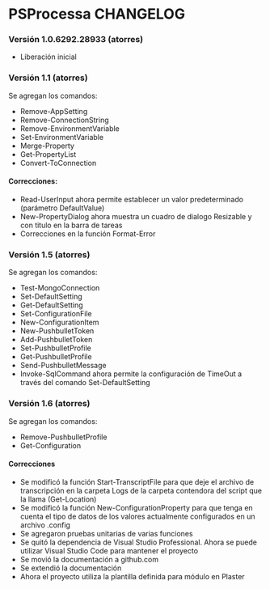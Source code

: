 # PSProcessa CHANGELOG

### Versión 1.0.6292.28933 (atorres)
* Liberación inicial


### Versión 1.1 (atorres)
Se agregan los comandos:
- Remove-AppSetting
- Remove-ConnectionString
- Remove-EnvironmentVariable
- Set-EnvironmentVariable
- Merge-Property
- Get-PropertyList
- Convert-ToConnection
#### Correcciones:
- Read-UserInput ahora permite establecer un valor predeterminado (parámetro DefaultValue)
- New-PropertyDialog ahora muestra un cuadro de dialogo Resizable y con titulo en la barra de tareas
- Correcciones en la función Format-Error

### Versión 1.5 (atorres)
Se agregan los comandos:
- Test-MongoConnection
- Set-DefaultSetting
- Get-DefaultSetting
- Set-ConfigurationFile
- New-ConfigurationItem
- New-PushbulletToken
- Add-PushbulletToken
- Set-PushbulletProfile
- Get-PushbulletProfile
- Send-PushbulletMessage
- Invoke-SqlCommand ahora permite la configuración de TimeOut a través del comando Set-DefaultSetting

### Versión 1.6 (atorres)
Se agregan los comandos:
- Remove-PushbulletProfile
- Get-Configuration
#### Correcciones
- Se modificó la función Start-TranscriptFile para que deje el archivo de transcripción en la carpeta Logs de la carpeta contendora del script que la llama (Get-Location)
- Se modificó la función New-ConfigurationProperty para que tenga en cuenta el tipo de datos de los valores actualmente configurados en un archivo .config
- Se agregaron pruebas unitarias de varias funciones
- Se quitó la dependencia de Visual Studio Professional. Ahora se puede utilizar Visual Studio Code para mantener el proyecto
- Se movió la documentación a github.com
- Se extendió la documentación
- Ahora el proyecto utiliza la plantilla definida para módulo en Plaster
